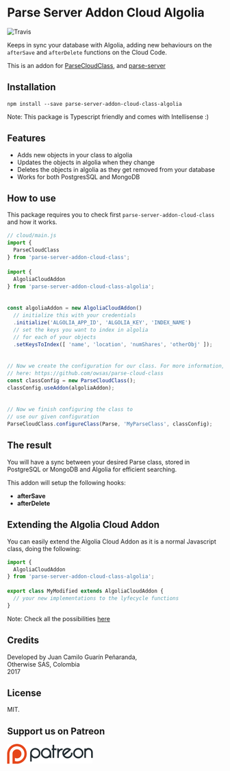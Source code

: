 # Parse Server Addon Cloud Algolia

![Travis](https://travis-ci.org/owsas/parse-server-addon-cloud-algolia.svg?branch=master)

Keeps in sync your database with Algolia, adding new behaviours on the `afterSave` and `afterDelete` functions on the Cloud Code. 

This is an addon for [ParseCloudClass](https://github.com/owsas/parse-cloud-class), and [parse-server](https://github.com/parse-community/parse-server)

## Installation

```
npm install --save parse-server-addon-cloud-class-algolia
```

Note: This package is Typescript friendly and comes with Intellisense :)

## Features
* Adds new objects in your class to algolia
* Updates the objects in algolia when they change
* Deletes the objects in algolia as they get removed from your database
* Works for both PostgresSQL and MongoDB

## How to use

This package requires you to check first `parse-server-addon-cloud-class` and how it works.

```js
// cloud/main.js
import { 
  ParseCloudClass 
} from 'parse-server-addon-cloud-class';

import { 
  AlgoliaCloudAddon 
} from 'parse-server-addon-cloud-class-algolia';


const algoliaAddon = new AlgoliaCloudAddon()
  // initialize this with your credentials
  .initialize('ALGOLIA_APP_ID', 'ALGOLIA_KEY', 'INDEX_NAME')
  // set the keys you want to index in algolia
  // for each of your objects
  .setKeysToIndex([ 'name', 'location', 'numShares', 'otherObj' ]);


// Now we create the configuration for our class. For more information, refer to its docs
// here: https://github.com/owsas/parse-cloud-class
const classConfig = new ParseCloudClass();
classConfig.useAddon(algoliaAddon);


// Now we finish configuring the class to 
// use our given configuration
ParseCloudClass.configureClass(Parse, 'MyParseClass', classConfig);
```

## The result

You will have a sync between your desired Parse class, stored in PostgreSQL or MongoDB and Algolia for efficient searching.

This addon will setup the following hooks:
* __afterSave__
* __afterDelete__


## Extending the Algolia Cloud Addon

You can easily extend the Algolia Cloud Addon as it is a normal Javascript class, doing the following: 

```ts
import { 
  AlgoliaCloudAddon 
} from 'parse-server-addon-cloud-class-algolia';

export class MyModified extends AlgoliaCloudAddon {
  // your new implementations to the lyfecycle functions
}
```

Note: Check all the possibilities [here](https://github.com/owsas/parse-cloud-class)

## Credits

Developed by Juan Camilo Guarín Peñaranda,  
Otherwise SAS, Colombia  
2017

## License 

MIT.

## Support us on Patreon
[![patreon](./repo/patreon.png)](https://patreon.com/owsas)
